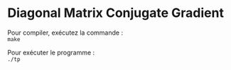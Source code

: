 # Diagonal Matrix Conjugate Gradient

Pour compiler, exécutez la commande : <br/>
``` make ```

Pour exécuter le programme : <br/>
``` ./tp ```
